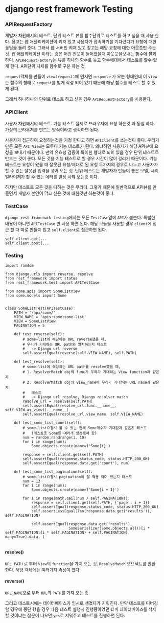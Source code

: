 # django rest framework Testing

### APIRequestFactory
개발자 차원에서의 테스트. 단위 테스트
뷰를 함수단위로 테스트를 하고 싶을 때 사용 한다.
장고는 웹 애플리케이션이 켜져 있고 사용자가 접속하기를 기다렸다가 요청에 대한 응답을 돌려 준다.
그래서 웹 서버만 켜져 있고 장고는 해당 요청에 대한 아웃풋만 주는 것.
웹 애플리케이션 이라는 것은 어떤 인풋이 들어왔을때 아웃풋을보내는 함수에 불과하다.
`APIRequestFactory`는 뷰를 하나의 함수로 놓고 함수에대해서 테스트를 할수 있게 한다.
API단위 자체를 함수로 구분 하는 것

`request`객체를 만들어 `view(request)`에 던지면 `response` 가 오는 형태인데 이 `view`는 함수의 형태로 `request`를 받게 작성 되어 있기 때문에 해당 함수를 테스트 할 수 있게 된다.

그래서 하나하나의 단위로 테스트 하고 싶을 경우 `APIRequestFactory`를 사용한다.

### APIClient
사용자 차원에서의 테스트. 기능 테스트
실제로 브라우저에 요청 하는것 과 동일 하다. 가상의 브라우저를 만드는 방식이라고 생각하면 된다.

사용자가 접근하여 요청하는것을 가정 한다고 하면 `APIClient`를 쓰는것이 좋다.
우리가 만든 모든 `API View`는 모두다 기능 테스트가 된다. 왜냐하면 사용자가 해당 API뷰에 요청을 보내기 때문이다.
만약 유효성 검증이 특이한 형태로 되어 있을 경우 단위 테스트로 만드는 것이 좋다. 모든 것을 기능 테스트로 할 경우 시간이 많이 걸리기 때문이다. 기능 테스트는 요청이 왔을 때 잘못된 요청/제대로 된 요청 두가지의 경우로 나누고 사용자가 할 수 있는 잘못된 입력을 넣어 보는 것.
단위 테스트는 개발자가 만들어 놓은 모델, 시리얼라이저가 할 수 있는 에러를 발생 시켜 보는것 이다.

하지만 테스트로 모든 것을 다하는 것은 무리다. 그렇기 때문에 일반적으로 API뷰를 만들면서 개발자 본인이 막고 싶은 것에 대한것만 하는것이 좋다.

### TestCase
`django rest frameowrk testing`에서는 모든 `TestCase`앞에 `API`가 붙는다. 특별한 내용이 아니면 `APITestCase` 만 사용 하면 된다. 해당 모듈을 사용할 경우 `client`에 접근 할 때 따로 만들지 않고 `self.client`로 접근하면 된다.
```
self.client.get(...
self.client.post(...
```

### Testing
```
import random

from django.urls import reverse, resolve
from rest_framework import status
from rest_framework.test import APITestCase

from some.apis import SomeListView
from some.models import Some


class SomeListTest(APITestCase):
    PATH = '/api/some/'
    VIEW_NAME = 'apis:some:some-list'
    VIEW = SomeListView
    PAGINATION = 5

    def test_reverse(self):
        # some-list에 해당하는 URL reverse했을 때,
        # 우리가 기대하는 URL path와 일치하는지 테스트
        #   -> Django url reverse
        self.assertEqual(reverse(self.VIEW_NAME), self.PATH)

    def test_resolve(self):
        # some-list에 해당하는 URL path를 resolve했을 때,
        # 1. ResolverMatch obj의 func가 우리가 기대하는 View function과 같은지
        # 2. ResolverMatch obj의 view_name이 우리가 기대하는 URL name과 같은지
        #   테스트
        #   -> Django url resolve, Django resolver match
        resolve_url = resolve(self.PATH)
        self.assertEqual(resolve_url.func.__name__, self.VIEW.as_view().__name__)
        self.assertEqual(resolve_url.view_name, self.VIEW_NAME)

    def test_some_list_count(self):
        # some-list요청시 할 수 있는 전체 Some개수가 기대값과 같은지 테스트
        #   (테스트용 Some를 여러개 생성해야 함)
        num = random.randrange(1, 10)
        for i in range(num):
            Some.objects.create(name=f'Some{i}')

        response = self.client.get(self.PATH)
        self.assertEqual(response.status_code, status.HTTP_200_OK)
        self.assertEqual(response.data.get('count'), num)

    def test_some_list_pagination(self):
        # some-list요청시 pagination이 잘 적용 되어 있는지 테스트
        num = 13
        for i in range(num):
            Some.objects.create(name=f'Some{i + 1}')

        for i in range(math.ceil(num / self.PAGINATION)):
            response = self.client.get(self.PATH, {'page': i + 1})
            self.assertEqual(response.status_code, status.HTTP_200_OK)
            self.assertLessEqual(len(response.data.get('results')), self.PAGINATION)

            self.assertEqual(response.data.get('results'),
                             SomeSerializer(Some.objects.all()[i * self.PAGINATION:(i * self.PAGINATION) + self.PAGINATION], many=True).data, )
        
```

#### resolve()
`URL_PATH` 로 부터 `View`의 `function`을 가져 오는 것.
`ResolveMatch` 오브젝트를 반환한다. 해당 객체에는 여러가지 속성이 있다.

#### reverse()
`URL_NAME`으로 부터 `URL`의 `PATH`를 가져 오는 것


그리고 테스트시에는 데이터베이스가 임시로 생겼다가 지워진다. 만약 테스트를 디버깅 할 경우에 중단 했을 경우 다음 테스트 실행시 진행중이었던 더미 데이터베이스를 삭제 할 것이냐는 질문이 나오면 `yes`로 지워주고 테스트를 진행하면 된다.